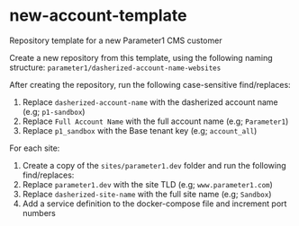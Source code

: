# new-account-template
Repository template for a new Parameter1 CMS customer

Create a new repository from this template, using the following naming structure:
`parameter1/dasherized-account-name-websites`

After creating the repository, run the following case-sensitive find/replaces:

1. Replace `dasherized-account-name` with the dasherized account name (e.g; `p1-sandbox`)
2. Replace `Full Account Name` with the full account name (e.g; `Parameter1`)
3. Replace `p1_sandbox` with the Base tenant key (e.g; `account_all`)

For each site:
1. Create a copy of the `sites/parameter1.dev` folder and run the following find/replaces:
  1. Replace `parameter1.dev` with the site TLD (e.g; `www.parameter1.com`)
  2. Replace `dasherized-site-name` with the full site name (e.g; `Sandbox`)
2. Add a service definition to the docker-compose file and increment port numbers
